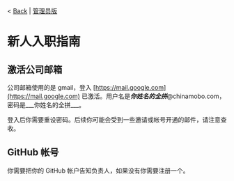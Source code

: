< [Back](README.md) | [管理员版](AppointmentGuideForAdmin.md)

新人入职指南
====

激活公司邮箱
----
公司邮箱使用的是 gmail，登入 [https://mail.google.com](https://mail.google.com) 已激活。用户名是***你姓名的全拼***@chinamobo.com，密码是___你姓名的全拼___。

登入后你需要重设密码。后续你可能会受到一些邀请或帐号开通的邮件，请注意查收。

GitHub 帐号
----
你需要把你的 GitHub 帐户告知负责人，如果没有你需要注册一个。


